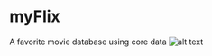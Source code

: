 # myFlix
A favorite movie database using core data 
![alt text](screenshots/sceen1.png "Main screen")
